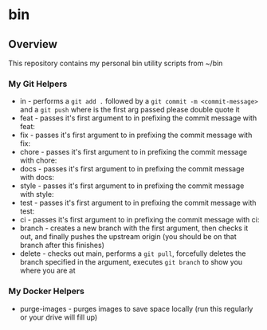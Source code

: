 # bin

## Overview

This repository contains my personal bin utility scripts from ~/bin

### My Git Helpers

- in - performs a `git add .` followed by a `git commit -m <commit-message>` and a `git push` where <commit-message> is the first arg passed please double quote it 
- feat - passes it's first argument to in prefixing the commit message with feat:
- fix - passes it's first argument to in prefixing the commit message with fix:
- chore - passes it's first argument to in prefixing the commit message with chore:
- docs - passes it's first argument to in prefixing the commit message with docs:
- style - passes it's first argument to in prefixing the commit message with style:
- test - passes it's first argument to in prefixing the commit message with test:
- ci - passes it's first argument to in prefixing the commit message with ci:
- branch - creates a new branch with the first argument, then checks it out, and finally pushes the upstream origin (you should be on that branch after this finishes)
- delete - checks out main, performs a `git pull`, forcefully deletes the branch specified in the argument, executes `git branch` to show you where you are at

### My Docker Helpers

- purge-images - purges images to save space locally (run this regularly or your drive will fill up)


